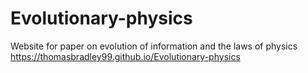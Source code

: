 # Evolutionary-physics
Website for paper on evolution of information and the laws of physics 
https://thomasbradley99.github.io/Evolutionary-physics
